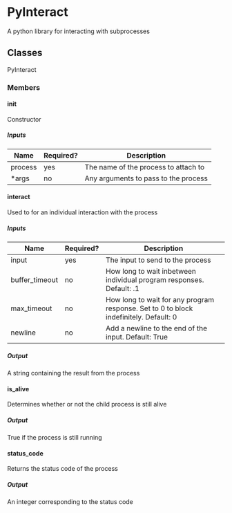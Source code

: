 # PyInteract
A python library for interacting with subprocesses

## Classes

PyInteract


### Members


#### __init__
Constructor

##### Inputs
| Name    | Required? | Description                          |
| ------- | --------- | ------------------------------------ |
| process | yes       | The name of the process to attach to |
| *args   | no        | Any arguments to pass to the process |


#### interact
Used to for an individual interaction with the process

##### Inputs
| Name    | Required? | Description                          |
| ------- | --------- | ------------------------------------ |
| input   | yes       | The input to send to the process     |
| buffer_timeout   | no        | How long to wait inbetween individual program responses. Default: .1|
| max_timeout   | no        | How long to wait for any program response. Set to 0 to block indefinitely. Default: 0|
| newline   | no        | Add a newline to the end of the input. Default: True|

##### Output
A string containing the result from the process


#### is_alive
Determines whether or not the child process is still alive

##### Output
True if the process is still running

#### status_code
Returns the status code of the process

##### Output
An integer corresponding to the status code
